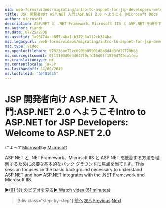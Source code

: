 ```yaml
---
uid: web-forms/videos/migrating/intro-to-aspnet-for-jsp-developers-welcome-to-aspnet-20
title: JSP 開発者向け ASP.NET 入門:ASP.NET 2.0 へようこそ |Microsoft Docs
author: microsoft
description: ASP.NET と .NET Framework、Microsoft IIS と ASP.NET を統合する方法を理解するために必要な基本的なバック グラウンドに焦点を当てます。
ms.author: riande
ms.date: 07/25/2006
ms.assetid: 1a95474a-a897-4ba1-b372-8a112cb324ba
msc.legacyurl: /web-forms/videos/migrating/intro-to-aspnet-for-jsp-developers-welcome-to-aspnet-20
msc.type: video
ms.openlocfilehash: 978236ae72ec0908b09901d8a8d4d3fd27770b86
ms.sourcegitcommit: 0f1119340e4464720cfd16d0ff15764746ea1fea
ms.translationtype: MT
ms.contentlocale: ja-JP
ms.lasthandoff: 04/09/2019
ms.locfileid: "59401635"
---
```

# <a name="intro-to-aspnet-for-jsp-developers-welcome-to-aspnet-20"></a><span data-ttu-id="92f94-103">JSP 開発者向け ASP.NET 入門:ASP.NET 2.0 へようこそ</span><span class="sxs-lookup"><span data-stu-id="92f94-103">Intro to ASP.NET for JSP Developers: Welcome to ASP.NET 2.0</span></span>

<span data-ttu-id="92f94-104">によって[Microsoft](https://github.com/microsoft)</span><span class="sxs-lookup"><span data-stu-id="92f94-104">by [Microsoft](https://github.com/microsoft)</span></span>

<span data-ttu-id="92f94-105">ASP.NET と .NET Framework、Microsoft IIS と ASP.NET を統合する方法を理解するために必要な基本的なバック グラウンドに焦点を当てます。</span><span class="sxs-lookup"><span data-stu-id="92f94-105">This session focuses on the basic background necessary to understand ASP.NET and how ASP.NET integrates with the .NET Framework and Microsoft IIS.</span></span>

[<span data-ttu-id="92f94-106">&#9654;(61 分) のビデオを見る</span><span class="sxs-lookup"><span data-stu-id="92f94-106">&#9654; Watch video (61 minutes)</span></span>](https://channel9.msdn.com/Blogs/ASP-NET-Site-Videos/intro-to-aspnet-for-jsp-developers-welcome-to-aspnet-20)

> [!div class="step-by-step"]
> <span data-ttu-id="92f94-107">[前へ](migrating-from-classic-asp-to-aspnet.md)
> [次へ](intro-to-aspnet-for-jsp-developers-building-applications.md)</span><span class="sxs-lookup"><span data-stu-id="92f94-107">[Previous](migrating-from-classic-asp-to-aspnet.md)
[Next](intro-to-aspnet-for-jsp-developers-building-applications.md)</span></span>
